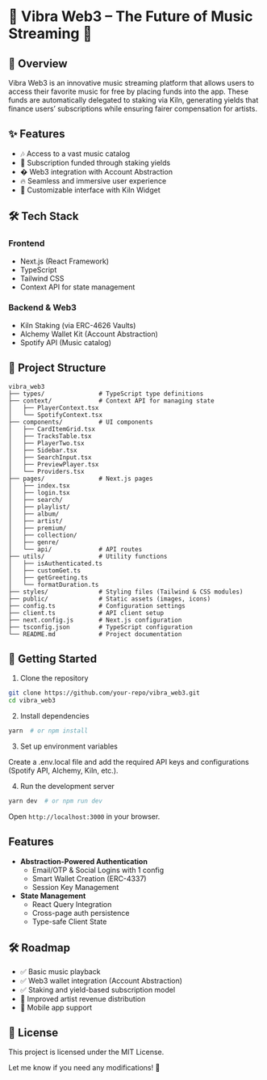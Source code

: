 # 🎵 Vibra Web3 – The Future of Music Streaming 🚀

## 📌 Overview

Vibra Web3 is an innovative music streaming platform that allows users to access their favorite music for free by placing funds into the app. These funds are automatically delegated to staking via Kiln, generating yields that finance users’ subscriptions while ensuring fairer compensation for artists.

## ✨ Features
-	🎶 Access to a vast music catalog
-	💸 Subscription funded through staking yields
-	 � Web3 integration with Account Abstraction
-	 🔥 Seamless and immersive user experience
-	🎨 Customizable interface with Kiln Widget

## 🛠 Tech Stack

### Frontend
- Next.js (React Framework)
-	TypeScript
-	Tailwind CSS
-	Context API for state management

### Backend & Web3
-	Kiln Staking (via ERC-4626 Vaults)
-	Alchemy Wallet Kit (Account Abstraction)
-	Spotify API (Music catalog)

## 📂 Project Structure
```
vibra_web3
├── types/               # TypeScript type definitions
├── context/             # Context API for managing state
│   ├── PlayerContext.tsx
│   └── SpotifyContext.tsx
├── components/          # UI components
│   ├── CardItemGrid.tsx
│   ├── TracksTable.tsx
│   ├── PlayerTwo.tsx
│   ├── Sidebar.tsx
│   ├── SearchInput.tsx
│   ├── PreviewPlayer.tsx
│   └── Providers.tsx
├── pages/               # Next.js pages
│   ├── index.tsx
│   ├── login.tsx
│   ├── search/
│   ├── playlist/
│   ├── album/
│   ├── artist/
│   ├── premium/
│   ├── collection/
│   ├── genre/
│   └── api/             # API routes
├── utils/               # Utility functions
│   ├── isAuthenticated.ts
│   ├── customGet.ts
│   ├── getGreeting.ts
│   └── formatDuration.ts
├── styles/              # Styling files (Tailwind & CSS modules)
├── public/              # Static assets (images, icons)
├── config.ts            # Configuration settings
├── client.ts            # API client setup
├── next.config.js       # Next.js configuration
├── tsconfig.json        # TypeScript configuration
└── README.md            # Project documentation
```
## 🚀 Getting Started

1. Clone the repository
```bash
git clone https://github.com/your-repo/vibra_web3.git
cd vibra_web3
```
2. Install dependencies
```bash
yarn  # or npm install
```
3. Set up environment variables

Create a .env.local file and add the required API keys and configurations (Spotify API, Alchemy, Kiln, etc.).

4. Run the development server
```bash
yarn dev  # or npm run dev
```
Open `http://localhost:3000` in your browser.

## Features

- **Abstraction-Powered Authentication**
  - Email/OTP & Social Logins with 1 config
  - Smart Wallet Creation (ERC-4337)
  - Session Key Management
- **State Management**
  - React Query Integration
  - Cross-page auth persistence
  - Type-safe Client State

## 🛠 Roadmap
-	✅ Basic music playback	
-	✅ Web3 wallet integration (Account Abstraction)
-	✅ Staking and yield-based subscription model
-	🔄 Improved artist revenue distribution
-	🔄 Mobile app support

## 📜 License

This project is licensed under the MIT License.

Let me know if you need any modifications! 🚀

